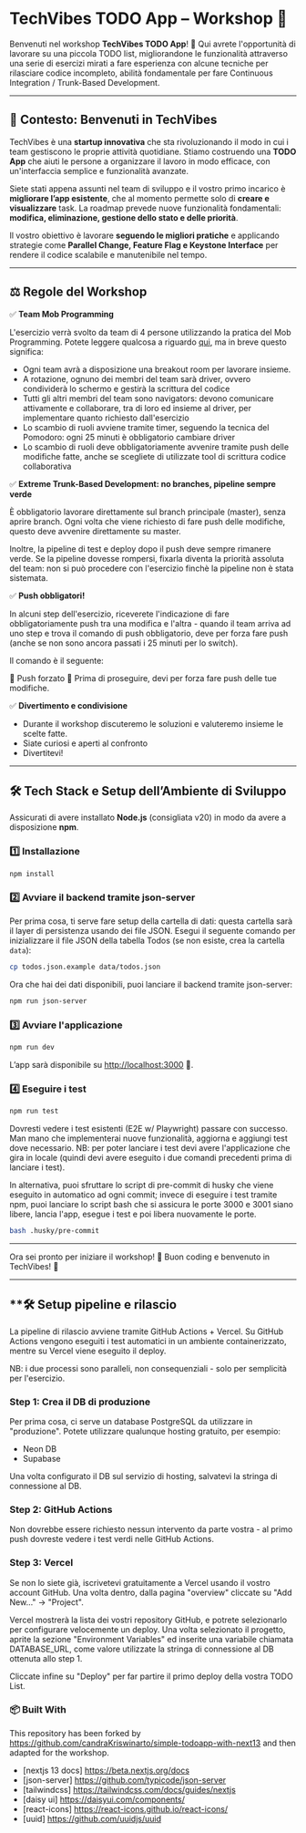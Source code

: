 # **TechVibes TODO App – Workshop** 🚀  

Benvenuti nel workshop **TechVibes TODO App**! 🎉 Qui avrete l'opportunità di lavorare su una piccola TODO list, migliorandone le funzionalità attraverso una serie di esercizi mirati a fare esperienza con alcune tecniche per rilasciare codice incompleto, abilità fondamentale per fare Continuous Integration / Trunk-Based Development.

---

## **📌 Contesto: Benvenuti in TechVibes**  

TechVibes è una **startup innovativa** che sta rivoluzionando il modo in cui i team gestiscono le proprie attività quotidiane. Stiamo costruendo una **TODO App** che aiuti le persone a organizzare il lavoro in modo efficace, con un'interfaccia semplice e funzionalità avanzate.  

Siete stati appena assunti nel team di sviluppo e il vostro primo incarico è **migliorare l’app esistente**, che al momento permette solo di **creare e visualizzare** task. La roadmap prevede nuove funzionalità fondamentali: **modifica, eliminazione, gestione dello stato e delle priorità**.  

Il vostro obiettivo è lavorare **seguendo le migliori pratiche** e applicando strategie come **Parallel Change, Feature Flag e Keystone Interface** per rendere il codice scalabile e manutenibile nel tempo.  

---

## **⚖️ Regole del Workshop**  

✅ **Team Mob Programming**

L'esercizio verrà svolto da team di 4 persone utilizzando la pratica del Mob Programming. Potete leggere qualcosa a riguardo [qui](https://www.pluralsight.com/resources/blog/software-development/mob-programming-101), ma in breve questo significa:

- Ogni team avrà a disposizione una breakout room per lavorare insieme.
- A rotazione, ognuno dei membri del team sarà driver, ovvero condividerà lo schermo e gestirà la scrittura del codice
- Tutti gli altri membri del team sono navigators: devono comunicare attivamente e collaborare, tra di loro ed insieme al driver, per implementare quanto richiesto dall'esercizio
- Lo scambio di ruoli avviene tramite timer, seguendo la tecnica del Pomodoro: ogni 25 minuti è obbligatorio cambiare driver
- Lo scambio di ruoli deve obbligatoriamente avvenire tramite push delle modifiche fatte, anche se scegliete di utilizzate tool di scrittura codice collaborativa

✅ **Extreme Trunk-Based Development: no branches, pipeline sempre verde**  

È obbligatorio lavorare direttamente sul branch principale (master), senza aprire branch. Ogni volta che viene richiesto di fare push delle modifiche, questo deve avvenire direttamente su master.

Inoltre, la pipeline di test e deploy dopo il push deve sempre rimanere verde. Se la pipeline dovesse rompersi, fixarla diventa la priorità assoluta del team: non si può procedere con l'esercizio finchè la pipeline non è stata sistemata.

✅ **Push obbligatori!**  

In alcuni step dell'esercizio, riceverete l'indicazione di fare obbligatoriamente push tra una modifica e l'altra - quando il team arriva ad uno step e trova il comando di push obbligatorio, deve per forza fare push (anche se non sono ancora passati i 25 minuti per lo switch).

Il comando è il seguente:

🚨 Push forzato 🚨 Prima di proseguire, devi per forza fare push delle tue modifiche.

✅ **Divertimento e condivisione**  

- Durante il workshop discuteremo le soluzioni e valuteremo insieme le scelte fatte.  
- Siate curiosi e aperti al confronto
- Divertitevi!

---

## **🛠️ Tech Stack e Setup dell’Ambiente di Sviluppo**  

Assicurati di avere installato **Node.js** (consigliata v20) in modo da avere a disposizione **npm**.

### **1️⃣ Installazione**  

```sh
npm install
```

### **2️⃣ Avviare il backend tramite json-server**  

Per prima cosa, ti serve fare setup della cartella di dati: questa cartella sarà il layer di persistenza usando dei file JSON.
Esegui il seguente comando per inizializzare il file JSON della tabella Todos (se non esiste, crea la cartella `data`):

```sh
cp todos.json.example data/todos.json
```

Ora che hai dei dati disponibili, puoi lanciare il backend tramite json-server:

```sh
npm run json-server
```

### **3️⃣ Avviare l'applicazione**  

```sh
npm run dev
```

L’app sarà disponibile su <http://localhost:3000> 🚀.

### **4️⃣ Eseguire i test**

```sh
npm run test
```

Dovresti vedere i test esistenti (E2E w/ Playwright) passare con successo. Man mano che implementerai nuove funzionalità, aggiorna e aggiungi test dove necessario.
NB: per poter lanciare i test devi avere l'applicazione che gira in locale (quindi devi avere eseguito i due comandi precedenti prima di lanciare i test).

In alternativa, puoi sfruttare lo script di pre-commit di husky che viene eseguito in automatico ad ogni commit; invece di eseguire i test tramite npm,
puoi lanciare lo script bash che si assicura le porte 3000 e 3001 siano libere, lancia l'app, esegue i test e poi libera nuovamente le porte.

```sh
bash .husky/pre-commit
```

---

Ora sei pronto per iniziare il workshop! 🎯 Buon coding e benvenuto in TechVibes! 🚀

---

## **🛠️ Setup pipeline e rilascio

La pipeline di rilascio avviene tramite GitHub Actions + Vercel.
Su GitHub Actions vengono eseguiti i test automatici in un ambiente containerizzato, mentre su Vercel viene eseguito il deploy.

NB: i due processi sono paralleli, non consequenziali - solo per semplicità per l'esercizio.

### Step 1: Crea il DB di produzione

Per prima cosa, ci serve un database PostgreSQL da utilizzare in "produzione". Potete utilizzare qualunque hosting gratuito, per esempio:

- Neon DB
- Supabase

Una volta configurato il DB sul servizio di hosting, salvatevi la stringa di connessione al DB.

### Step 2: GitHub Actions

Non dovrebbe essere richiesto nessun intervento da parte vostra - al primo push dovreste vedere i test verdi nelle GitHub Actions.

### Step 3: Vercel

Se non lo siete già, iscrivetevi gratuitamente a Vercel usando il vostro account GitHub.
Una volta dentro, dalla pagina "overview" cliccate su "Add New..." -> "Project".

Vercel mostrerà la lista dei vostri repository GitHub, e potrete selezionarlo per configurare velocemente un deploy.
Una volta selezionato il progetto, aprite la sezione "Environment Variables" ed inserite una variabile chiamata DATABASE_URL, come valore utilizzate la stringa di connessione al DB ottenuta allo step 1.

Cliccate infine su "Deploy" per far partire il primo deploy della vostra TODO List.

### 📦 Built With

This repository has been forked by <https://github.com/candraKriswinarto/simple-todoapp-with-next13> and then adapted for the workshop.

- [nextjs 13 docs] https://beta.nextjs.org/docs
- [json-server] https://github.com/typicode/json-server
- [tailwindcss] https://tailwindcss.com/docs/guides/nextjs
- [daisy ui] https://daisyui.com/components/
- [react-icons] https://react-icons.github.io/react-icons/
- [uuid] https://github.com/uuidjs/uuid
